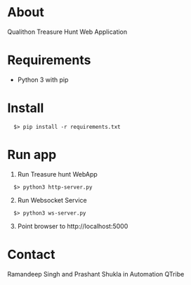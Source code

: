 # About
Qualithon Treasure Hunt Web Application

# Requirements
 - Python 3 with pip

# Install
```
  $> pip install -r requirements.txt
```

# Run app
1. Run Treasure hunt WebApp
```
  $> python3 http-server.py
```
2. Run Websocket Service
```
  $> python3 ws-server.py
```
3. Point browser to http://localhost:5000

# Contact
Ramandeep Singh and Prashant Shukla in Automation QTribe
